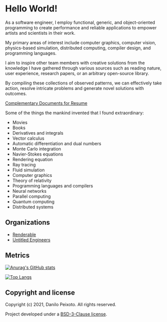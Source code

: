 # Hello World!

As a software engineer, I employ functional, generic, and object-oriented programming to create performance and reliable applications to empower artists and scientists in their work.

My primary areas of interest include computer graphics, computer vision, physics-based simulation, distributed computing, compiler design, and programming languages.

I aim to inspire other team members with creative solutions from the knowledge I have gathered through various sources such as reading nature, user experience, research papers, or an arbitrary open-source library.

By compiling these collections of observed patterns, we can effectively take action, resolve intricate problems and generate novel solutions with outcomes.

[Complementary Documents for Resume](https://drive.google.com/drive/folders/15Hc1-PscjZB_yoDC7oFLmauoJJSt28Cm)

Some of the things the mankind invented that I found extraordinary:

* Movies
* Books
* Derivatives and integrals
* Vector calculus
* Automatic differentiation and dual numbers
* Monte Carlo integration
* Navier-Stokes equations
* Rendering equation
* Ray tracing
* Fluid simulation
* Computer graphics
* Theory of relativity
* Programming languages and compilers
* Neural networks
* Parallel computing
* Quantum computing
* Distributed systems

## Organizations

* [Renderable](https://github.com/therenderable)
* [Untitled Engineers](https://github.com/untitledengineers)

## Metrics

[![Anurag's GitHub stats](https://github-readme-stats.vercel.app/api?username=danilopeixoto&theme=react&show_icons=true)](https://github.com/danilopeixoto)

[![Top Langs](https://github-readme-stats.vercel.app/api/top-langs/?username=danilopeixoto&theme=react&layout=compact)](https://github.com/danilopeixoto)

## Copyright and license

Copyright (c) 2021, Danilo Peixoto. All rights reserved.

Project developed under a [BSD-3-Clause license](LICENSE.md).
